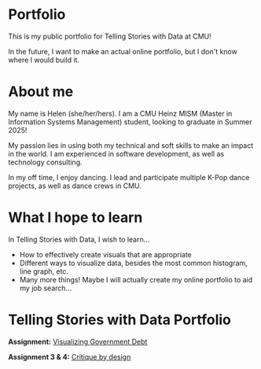 # Portfolio
This is my public portfolio for Telling Stories with Data at CMU!  

In the future, I want to make an actual online portfolio, but I don't know where I would build it. 

# About me
My name is Helen (she/her/hers). I am a CMU Heinz MISM (Master in Information Systems Management) student, looking to graduate in Summer 2025!

My passion lies in using both my technical and soft skills to make an impact in the world. I am experienced in software development, as well as technology consulting. 

In my off time, I enjoy dancing. I lead and participate multiple K-Pop dance projects, as well as dance crews in CMU. 


# What I hope to learn
In Telling Stories with Data, I wish to learn... 

- How to effectively create visuals that are appropriate
- Different ways to visualize data, besides the most common histogram, line graph, etc.
- Many more things! Maybe I will actually create my online portfolio to aid my job search...

# Telling Stories with Data Portfolio

**Assignment:** [Visualizing Government Debt](./govDebt/visualizing-government-debt.md)

**Assignment 3 & 4:** [Critique by design](./NYCTemp/critique-by-design.md)


<!-- ## Final project -->
<!-- Here it might be helpful to include a high-level description of your final project. 
[Part I](final-project-part-one)
[Part II](final-project-part-two)
Part III(final-project-part-three)-->

